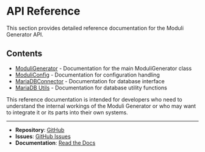 # API Reference

This section provides detailed reference documentation for the Moduli Generator API.

## Contents

- [ModuliGenerator](moduli_generator.md) - Documentation for the main ModuliGenerator class
- [ModuliConfig](config.md) - Documentation for configuration handling
- [MariaDBConnector](db.md) - Documentation for database interface
- [MariaDB Utils](db.utils.md) - Documentation for database utility functions

This reference documentation is intended for developers who need to understand the internal workings of the Moduli
Generator or who may want to integrate it or its parts into their own systems.

____

- **Repository**: [GitHub](https://github.com/beckerwilliams/moduli_generator)
- **Issues**: [GitHub Issues](https://github.com/beckerwilliams/moduli_generator/issues)
- **Documentation**: [Read the Docs](https://moduli-generator.readthedocs.io/)